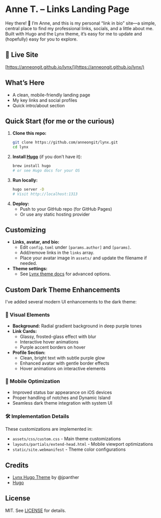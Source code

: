 # Anne T. – Links Landing Page

Hey there! 👋 I’m Anne, and this is my personal “link in bio” site—a simple, central place to find my professional links, socials, and a little about me. Built with Hugo and the Lynx theme, it’s easy for me to update and (hopefully) easy for you to explore.

## 🚀 Live Site
[https://anneongit.github.io/lynx/](https://anneongit.github.io/lynx/)

## What’s Here
- A clean, mobile-friendly landing page
- My key links and social profiles
- Quick intro/about section

## Quick Start (for me or the curious)
1. **Clone this repo:**
   ```sh
   git clone https://github.com/anneongit/lynx.git
   cd lynx
   ```
2. **Install [Hugo](https://gohugo.io/getting-started/installing/)** (if you don’t have it):
   ```sh
   brew install hugo
   # or see Hugo docs for your OS
   ```
3. **Run locally:**
   ```sh
   hugo server -D
   # Visit http://localhost:1313
   ```
4. **Deploy:**
   - Push to your GitHub repo (for GitHub Pages)
   - Or use any static hosting provider

## Customizing
- **Links, avatar, and bio:**
  - Edit `config.toml` under `[params.author]` and `[params]`.
  - Add/remove links in the `links` array.
  - Place your avatar image in `assets/` and update the filename if needed.
- **Theme settings:**
  - See [Lynx theme docs](https://github.com/jpanther/lynx#readme) for advanced options.

## Custom Dark Theme Enhancements
I've added several modern UI enhancements to the dark theme:

### 🎨 Visual Elements
- **Background:** Radial gradient background in deep purple tones
- **Link Cards:** 
  - Glassy, frosted-glass effect with blur
  - Interactive hover animations
  - Purple accent borders on hover
- **Profile Section:**
  - Clean, bright text with subtle purple glow
  - Enhanced avatar with gentle border effects
  - Hover animations on interactive elements

### 📱 Mobile Optimization
- Improved status bar appearance on iOS devices
- Proper handling of notches and Dynamic Island
- Seamless dark theme integration with system UI

### 🛠️ Implementation Details
These customizations are implemented in:
- `assets/css/custom.css` - Main theme customizations
- `layouts/partials/extend-head.html` - Mobile viewport optimizations
- `static/site.webmanifest` - Theme color configurations

## Credits
- [Lynx Hugo Theme](https://github.com/jpanther/lynx) by @jpanther
- [Hugo](https://gohugo.io/)

## License
MIT. See [LICENSE](LICENSE) for details.
